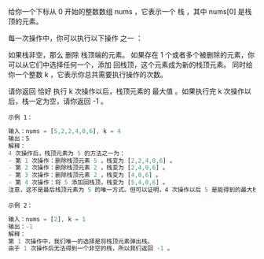 给你一个下标从 0 开始的整数数组 nums ，它表示一个 栈 ，其中 nums[0] 是栈顶的元素。

每一次操作中，你可以执行以下操作 之一 ：

如果栈非空，那么 删除 栈顶端的元素。
如果存在 1 个或者多个被删除的元素，你可以从它们中选择任何一个，添加 回栈顶，这个元素成为新的栈顶元素。
同时给你一个整数 k ，它表示你总共需要执行操作的次数。

请你返回 恰好 执行 k 次操作以后，栈顶元素的 最大值 。如果执行完 k 次操作以后，栈一定为空，请你返回 -1 。

`示例 1：`
```javascript
输入：nums = [5,2,2,4,0,6], k = 4
输出：5
解释：
4 次操作后，栈顶元素为 5 的方法之一为：
- 第 1 次操作：删除栈顶元素 5 ，栈变为 [2,2,4,0,6] 。
- 第 2 次操作：删除栈顶元素 2 ，栈变为 [2,4,0,6] 。
- 第 3 次操作：删除栈顶元素 2 ，栈变为 [4,0,6] 。
- 第 4 次操作：将 5 添加回栈顶，栈变为 [5,4,0,6] 。
注意，这不是最后栈顶元素为 5 的唯一方式。但可以证明，4 次操作以后 5 是能得到的最大栈顶元素。
```
`示例 2：`
```javascript
输入：nums = [2], k = 1
输出：-1
解释：
第 1 次操作中，我们唯一的选择是将栈顶元素弹出栈。
由于 1 次操作后无法得到一个非空的栈，所以我们返回 -1 。
```